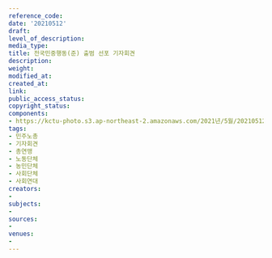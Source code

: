 ```yaml
---
reference_code: 
date: '20210512'
draft: 
level_of_description: 
media_type: 
title: 전국민중행동(준) 출범 선포 기자회견
description: 
weight: 
modified_at: 
created_at: 
link: 
public_access_status: 
copyright_status: 
components:
- https://kctu-photo.s3.ap-northeast-2.amazonaws.com/2021년/5월/20210512-전국민중행동(준)+출범+선포+기자회견_민주노총_기자회견_총연맹_노동단체_농민단체_사회단체_사회연대/_1DX0348.jpg
tags:
- 민주노총
- 기자회견
- 총연맹
- 노동단체
- 농민단체
- 사회단체
- 사회연대
creators:
- 
subjects:
- 
sources:
- 
venues:
- 
---
```

